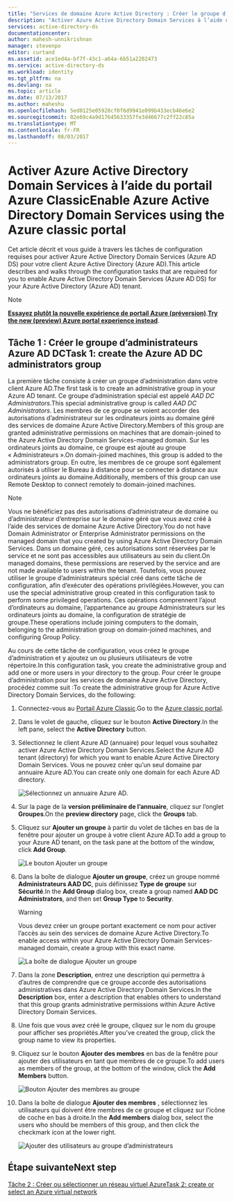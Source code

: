 ```yaml
---
title: "Services de domaine Azure Active Directory : Créer le groupe d’administrateurs Azure AD DC | Microsoft Docs"
description: "Activer Azure Active Directory Domain Services à l’aide du portail Azure Classic"
services: active-directory-ds
documentationcenter: 
author: mahesh-unnikrishnan
manager: stevenpo
editor: curtand
ms.assetid: ace1ed4a-bf7f-43c1-a64a-6b51a2202473
ms.service: active-directory-ds
ms.workload: identity
ms.tgt_pltfrm: na
ms.devlang: na
ms.topic: article
ms.date: 07/13/2017
ms.author: maheshu
ms.openlocfilehash: 5ed0125e05928cf0f6d9941e099b433ecb46e6e2
ms.sourcegitcommit: 02e69c4a9d17645633357fe3d46677c2ff22c85a
ms.translationtype: MT
ms.contentlocale: fr-FR
ms.lasthandoff: 08/03/2017
---
```

# <a name="enable-azure-active-directory-domain-services-using-the-azure-classic-portal"></a><span data-ttu-id="c39cd-103">Activer Azure Active Directory Domain Services à l’aide du portail Azure Classic</span><span class="sxs-lookup"><span data-stu-id="c39cd-103">Enable Azure Active Directory Domain Services using the Azure classic portal</span></span>
<span data-ttu-id="c39cd-104">Cet article décrit et vous guide à travers les tâches de configuration requises pour activer Azure Active Directory Domain Services (Azure AD DS) pour votre client Azure Active Directory (Azure AD).</span><span class="sxs-lookup"><span data-stu-id="c39cd-104">This article describes and walks through the configuration tasks that are required for you to enable Azure Active Directory Domain Services (Azure AD DS) for your Azure Active Directory (Azure AD) tenant.</span></span>

> [!NOTE]
> <span data-ttu-id="c39cd-105">[**Essayez plutôt la nouvelle expérience de portail Azure (préversion)**](active-directory-ds-getting-started.md).</span><span class="sxs-lookup"><span data-stu-id="c39cd-105">[**Try the new (preview) Azure portal experience instead**](active-directory-ds-getting-started.md).</span></span> 
>

## <a name="task-1-create-the-azure-ad-dc-administrators-group"></a><span data-ttu-id="c39cd-106">Tâche 1 : Créer le groupe d’administrateurs Azure AD DC</span><span class="sxs-lookup"><span data-stu-id="c39cd-106">Task 1: create the Azure AD DC administrators group</span></span>
<span data-ttu-id="c39cd-107">La première tâche consiste à créer un groupe d’administration dans votre client Azure AD.</span><span class="sxs-lookup"><span data-stu-id="c39cd-107">The first task is to create an administrative group in your Azure AD tenant.</span></span> <span data-ttu-id="c39cd-108">Ce groupe d’administration spécial est appelé *AAD DC Administrators*.</span><span class="sxs-lookup"><span data-stu-id="c39cd-108">This special administrative group is called *AAD DC Administrators*.</span></span> <span data-ttu-id="c39cd-109">Les membres de ce groupe se voient accorder des autorisations d’administrateur sur les ordinateurs joints au domaine géré des services de domaine Azure Active Directory.</span><span class="sxs-lookup"><span data-stu-id="c39cd-109">Members of this group are granted administrative permissions on machines that are domain-joined to the Azure Active Directory Domain Services-managed domain.</span></span> <span data-ttu-id="c39cd-110">Sur les ordinateurs joints au domaine, ce groupe est ajouté au groupe « Administrateurs ».</span><span class="sxs-lookup"><span data-stu-id="c39cd-110">On domain-joined machines, this group is added to the administrators group.</span></span> <span data-ttu-id="c39cd-111">En outre, les membres de ce groupe sont également autorisés à utiliser le Bureau à distance pour se connecter à distance aux ordinateurs joints au domaine.</span><span class="sxs-lookup"><span data-stu-id="c39cd-111">Additionally, members of this group can use Remote Desktop to connect remotely to domain-joined machines.</span></span>  

> [!NOTE]
> <span data-ttu-id="c39cd-112">Vous ne bénéficiez pas des autorisations d’administrateur de domaine ou d’administrateur d’entreprise sur le domaine géré que vous avez créé à l’aide des services de domaine Azure Active Directory.</span><span class="sxs-lookup"><span data-stu-id="c39cd-112">You do not have Domain Administrator or Enterprise Administrator permissions on the managed domain that you created by using Azure Active Directory Domain Services.</span></span> <span data-ttu-id="c39cd-113">Dans un domaine géré, ces autorisations sont réservées par le service et ne sont pas accessibles aux utilisateurs au sein du client.</span><span class="sxs-lookup"><span data-stu-id="c39cd-113">On managed domains, these permissions are reserved by the service and are not made available to users within the tenant.</span></span> <span data-ttu-id="c39cd-114">Toutefois, vous pouvez utiliser le groupe d’administrateurs spécial créé dans cette tâche de configuration, afin d’exécuter des opérations privilégiées.</span><span class="sxs-lookup"><span data-stu-id="c39cd-114">However, you can use the special administrative group created in this configuration task to perform some privileged operations.</span></span> <span data-ttu-id="c39cd-115">Ces opérations comprennent l’ajout d’ordinateurs au domaine, l’appartenance au groupe Administrateurs sur les ordinateurs joints au domaine, la configuration de stratégie de groupe.</span><span class="sxs-lookup"><span data-stu-id="c39cd-115">These operations include joining computers to the domain, belonging to the administration group on domain-joined machines, and configuring Group Policy.</span></span>
>

<span data-ttu-id="c39cd-116">Au cours de cette tâche de configuration, vous créez le groupe d’administration et y ajoutez un ou plusieurs utilisateurs de votre répertoire.</span><span class="sxs-lookup"><span data-stu-id="c39cd-116">In this configuration task, you create the administrative group and add one or more users in your directory to the group.</span></span> <span data-ttu-id="c39cd-117">Pour créer le groupe d’administration pour les services de domaine Azure Active Directory, procédez comme suit :</span><span class="sxs-lookup"><span data-stu-id="c39cd-117">To create the administrative group for Azure Active Directory Domain Services, do the following:</span></span>

1. <span data-ttu-id="c39cd-118">Connectez-vous au [Portail Azure Classic](https://manage.windowsazure.com).</span><span class="sxs-lookup"><span data-stu-id="c39cd-118">Go to the [Azure classic portal](https://manage.windowsazure.com).</span></span>
2. <span data-ttu-id="c39cd-119">Dans le volet de gauche, cliquez sur le bouton **Active Directory**.</span><span class="sxs-lookup"><span data-stu-id="c39cd-119">In the left pane, select the **Active Directory** button.</span></span>
3. <span data-ttu-id="c39cd-120">Sélectionnez le client Azure AD (annuaire) pour lequel vous souhaitez activer Azure Active Directory Domain Services.</span><span class="sxs-lookup"><span data-stu-id="c39cd-120">Select the Azure AD tenant (directory) for which you want to enable Azure Active Directory Domain Services.</span></span> <span data-ttu-id="c39cd-121">Vous ne pouvez créer qu’un seul domaine par annuaire Azure AD.</span><span class="sxs-lookup"><span data-stu-id="c39cd-121">You can create only one domain for each Azure AD directory.</span></span>

    ![Sélectionnez un annuaire Azure AD.](./media/active-directory-domain-services-getting-started/select-aad-directory.png)
4. <span data-ttu-id="c39cd-123">Sur la page de la **version préliminaire de l’annuaire**, cliquez sur l’onglet **Groupes**.</span><span class="sxs-lookup"><span data-stu-id="c39cd-123">On the **preview directory** page, click the **Groups** tab.</span></span>
5. <span data-ttu-id="c39cd-124">Cliquez sur **Ajouter un groupe** à partir du volet de tâches en bas de la fenêtre pour ajouter un groupe à votre client Azure AD.</span><span class="sxs-lookup"><span data-stu-id="c39cd-124">To add a group to your Azure AD tenant, on the task pane at the bottom of the window, click **Add Group**.</span></span>

    ![Le bouton Ajouter un groupe](./media/active-directory-domain-services-getting-started/add-group-button.png)
6. <span data-ttu-id="c39cd-126">Dans la boîte de dialogue **Ajouter un groupe**, créez un groupe nommé **Administrateurs AAD DC**, puis définissez **Type de groupe** sur **Sécurité**.</span><span class="sxs-lookup"><span data-stu-id="c39cd-126">In the **Add Group** dialog box, create a group named **AAD DC Administrators**, and then set **Group Type** to **Security**.</span></span>

   > [!WARNING]
   > <span data-ttu-id="c39cd-127">Vous devez créer un groupe portant exactement ce nom pour activer l’accès au sein des services de domaine Azure Active Directory.</span><span class="sxs-lookup"><span data-stu-id="c39cd-127">To enable access within your Azure Active Directory Domain Services-managed domain, create a group with this exact name.</span></span>
   >
   >

    ![La boîte de dialogue Ajouter un groupe](./media/active-directory-domain-services-getting-started/create-admin-group.png)
7. <span data-ttu-id="c39cd-129">Dans la zone **Description**, entrez une description qui permettra à d’autres de comprendre que ce groupe accorde des autorisations administratives dans Azure Active Directory Domain Services.</span><span class="sxs-lookup"><span data-stu-id="c39cd-129">In the **Description** box, enter a description that enables others to understand that this group grants administrative permissions within Azure Active Directory Domain Services.</span></span>
8. <span data-ttu-id="c39cd-130">Une fois que vous avez créé le groupe, cliquez sur le nom du groupe pour afficher ses propriétés.</span><span class="sxs-lookup"><span data-stu-id="c39cd-130">After you've created the group, click the group name to view its properties.</span></span>
9. <span data-ttu-id="c39cd-131">Cliquez sur le bouton **Ajouter des membres** en bas de la fenêtre pour ajouter des utilisateurs en tant que membres de ce groupe.</span><span class="sxs-lookup"><span data-stu-id="c39cd-131">To add users as members of the group, at the bottom of the window, click the **Add Members** button.</span></span>

    ![Bouton Ajouter des membres au groupe](./media/active-directory-domain-services-getting-started/add-group-members-button.png)
10. <span data-ttu-id="c39cd-133">Dans la boîte de dialogue **Ajouter des membres** , sélectionnez les utilisateurs qui doivent être membres de ce groupe et cliquez sur l’icône de coche en bas à droite.</span><span class="sxs-lookup"><span data-stu-id="c39cd-133">In the **Add members** dialog box, select the users who should be members of this group, and then click the checkmark icon at the lower right.</span></span>

    ![Ajouter des utilisateurs au groupe d’administrateurs](./media/active-directory-domain-services-getting-started/add-group-members.png)


## <a name="next-step"></a><span data-ttu-id="c39cd-135">Étape suivante</span><span class="sxs-lookup"><span data-stu-id="c39cd-135">Next step</span></span>
[<span data-ttu-id="c39cd-136">Tâche 2 : Créer ou sélectionner un réseau virtuel Azure</span><span class="sxs-lookup"><span data-stu-id="c39cd-136">Task 2: create or select an Azure virtual network</span></span>](active-directory-ds-getting-started-vnet.md)
